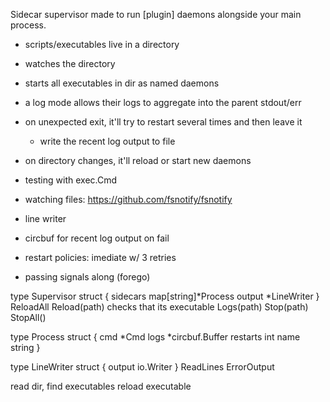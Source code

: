 Sidecar supervisor made to run [plugin] daemons alongside your main process.

- scripts/executables live in a directory
- watches the directory
- starts all executables in dir as named daemons
- a log mode allows their logs to aggregate into the parent stdout/err
- on unexpected exit, it'll try to restart several times and then leave it
    - write the recent log output to file
- on directory changes, it'll reload or start new daemons


- testing with exec.Cmd
- watching files: https://github.com/fsnotify/fsnotify
- line writer
- circbuf for recent log output on fail
- restart policies: imediate w/ 3 retries
- passing signals along (forego)

type Supervisor struct {
    sidecars map[string]*Process
    output *LineWriter
}
ReloadAll
Reload(path)
    checks that its executable
Logs(path)
Stop(path)
StopAll()

type Process struct {
    cmd *Cmd
    logs *circbuf.Buffer
    restarts int
    name string
}

type LineWriter struct {
    output io.Writer
}
ReadLines
ErrorOutput

read dir, find executables
reload executable
